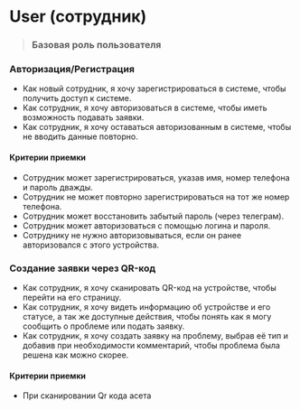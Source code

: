 # User (сотрудник)
> ### Базовая роль пользователя

### Авторизация/Регистрация

* Как новый сотрудник, я хочу зарегистрироваться в системе, чтобы получить доступ к системе.
* Как сотрудник, я хочу авторизоваться в системе, чтобы иметь возможность подавать заявки.
* Как сотрудник, я хочу оставаться авторизованным в системе, чтобы не вводить данные повторно.


#### Критерии приемки

* Сотрудник может зарегистрироваться, указав имя, номер телефона и пароль дважды.
* Сотрудник не может повторно зарегистрироваться на тот же номер телефона.
* Сотрудник может восстановить забытый пароль (через телеграм).
* Сотрудник может авторизоваться с помощью логина и пароля.
* Сотруднику не нужно авторизовываться, если он ранее авторизовался с этого устройства.

### Создание заявки через QR-код

* Как сотрудник, я хочу сканировать QR-код на устройстве, чтобы перейти на его страницу.
* Как сотрудник, я хочу видеть информацию об устройстве и его статусе, а так же доступные действия, чтобы понять как я могу сообщить о проблеме или подать заявку.
* Как сотрудник, я хочу создать заявку на проблему, выбрав её тип и добавив при необходимости комментарий, чтобы проблема была решена как можно скорее.

#### Критерии приемки

* При сканировании Qr кода асета